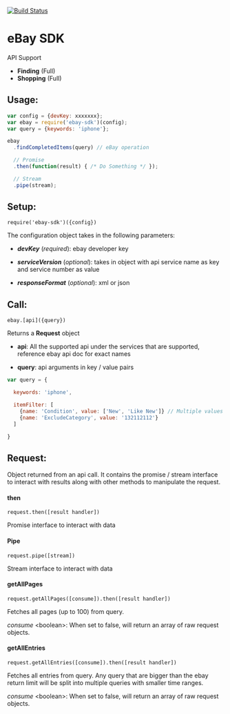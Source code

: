 [![Build Status](https://travis-ci.org/katsuroo/eBay-SDK.svg?branch=master)](https://travis-ci.org/katsuroo/eBay-SDK)

# eBay SDK


API Support

 * **Finding** (Full)
 * **Shopping** (Full)

## Usage:

```javascript
var config = {devKey: xxxxxxx};
var ebay = require('ebay-sdk')(config);
var query = {keywords: 'iphone'};

ebay
  .findCompletedItems(query) // eBay operation

  // Promise
  .then(function(result) { /* Do Something */ });

  // Stream
  .pipe(stream);
```

## Setup:

```
require('ebay-sdk')({config})
```

The configuration object takes in the following parameters:

- ***devKey*** (_required_):
ebay developer key


- ***serviceVersion*** (_optional_):
takes in object with api service name as key and service number as value


- ***responseFormat*** (_optional_):
xml or json

## Call:
```
ebay.[api]({query})
```

Returns a **Request** object

- **api**: All the supported api under the services that are supported, reference ebay api doc for exact names


- **query**: api arguments in key / value pairs

```javascript
var query = {

  keywords: 'iphone',

  itemFilter: [
    {name: 'Condition', value: ['New', 'Like New']} // Multiple values
    {name: 'ExcludeCategory', value: '132112112'}
  ]

}
```



## Request:
Object returned from an api call. It contains the promise / stream interface to interact with results along with other methods to manipulate the request.

#### then
```
request.then([result handler])
```

Promise interface to interact with  data

#### Pipe
```
request.pipe([stream])
```

Stream interface to interact with  data

#### getAllPages
```
request.getAllPages([consume]).then([result handler])
```


Fetches all pages (up to 100) from query.

_consume_ \<boolean>: When set to false, will return an array of raw request objects.

#### getAllEntries
```
request.getAllEntries([consume]).then([result handler])
```

Fetches all entries from query. Any query that are bigger than the ebay return limit will be split into multiple queries with smaller time ranges.

_consume_ \<boolean>: When set to false, will return an array of raw request objects.



